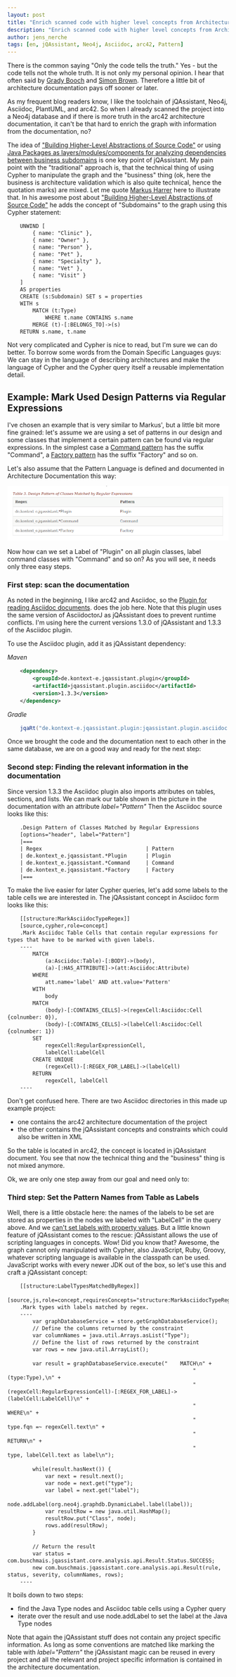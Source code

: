 ```yaml
---
layout: post
title: "Enrich scanned code with higher level concepts from Architecture Documentation"
description: "Enrich scanned code with higher level concepts from Architecture Documentation"
author: jens_nerche
tags: [en, jQAssistant, Neo4j, Asciidoc, arc42, Pattern]
---
```


There is the common saying "Only the code tells the truth."
Yes - but the code tells not the whole truth. It is not only
my personal opinion. I hear that often 
said by [Grady Booch](https://twitter.com/Grady_Booch) and
[Simon Brown](https://twitter.com/simonbrown). Therefore a little
bit of architecture documentation pays off sooner or later.

As my frequent blog
readers know, I like the toolchain of jQAssistant, Neo4j, Asciidoc, 
PlantUML, and arc42. So when I already scanned the project into
a Neo4j database and if there is more truth in the arc42 
architecture documentation, it can't be that hard to enrich the
graph with information from the documentation, no?

The idea of ["Building Higher-Level Abstractions of Source Code"](https://www.feststelltaste.de/building-higher-level-abstractions-of-source-code/)
or using [Java Packages as layers/modules/components for analyzing dependencies
between business subdomains](https://www.feststelltaste.de/analyze-dependencies-between-business-subdomains/)
is one key point of jQAssistant. My pain point with the "traditional"
approach is, that the technical thing of using Cypher to manipulate the graph
and the "business" thing (ok, here the business is architecture validation which
is also quite technical, hence the quotation marks) are mixed. Let me quote
[Markus Harrer](https://twitter.com/feststelltaste) here to illustrate that. In his 
awesome post about 
["Building Higher-Level Abstractions of Source Code"](https://www.feststelltaste.de/building-higher-level-abstractions-of-source-code/)
he adds the concept of "Subdomains" to the graph using this Cypher statement:

```cypher
    UNWIND [
        { name: "Clinic" },
        { name: "Owner" },
        { name: "Person" }, 
        { name: "Pet" },
        { name: "Specialty" },
        { name: "Vet" }, 
        { name: "Visit" }
    ]
    AS properties
    CREATE (s:Subdomain) SET s = properties
    WITH s
        MATCH (t:Type)
            WHERE t.name CONTAINS s.name
        MERGE (t)-[:BELONGS_TO]->(s)
    RETURN s.name, t.name
```

Not very complicated and Cypher is nice to read, but I'm sure we can do better. 
To borrow some words from the Domain Specific Languages guys: 
We can stay in the language of describing architectures and make the language of 
Cypher and the Cypher query itself a reusable implementation detail.


## Example: Mark Used Design Patterns via Regular Expressions

I've chosen an example that is very similar to Markus', but a little bit more
fine grained: let's assume we are using a set of patterns in our design and
some classes that implement a certain pattern can be found via regular expressions.
In the simplest case a [Command pattern](https://en.wikipedia.org/wiki/Command_pattern)
has the suffix "Command", a [Factory pattern](https://en.wikipedia.org/wiki/Factory_(object-oriented_programming))
has the suffix "Factory" and so on.  
 
Let's also assume that the Pattern Language is defined and documented in Architecture Documentation
this way:

![Screenshot of Pattern Table](/images/pattern_language/table_screenshot.png)

Now how can we set a Label of "Plugin" on all plugin classes, label command classes with "Command"
and so on? As you will see, it needs only three easy steps.

### First step: scan the documentation

As noted in the beginning, I like arc42 and Asciidoc, so the
[Plugin for reading Asciidoc documents](https://github.com/kontext-e/jqassistant-plugins/blob/master/asciidoc/src/main/asciidoc/asciidoc.adoc).
does the job here.
Note that this plugin uses the same version of AsciidoctorJ as jQAssistant does to
prevent runtime conflicts. I'm using here the current versions 1.3.0 of jQAssistant and
1.3.3 of the Asciidoc plugin. 

To use the Asciidoc plugin, add it as jQAssistant dependency:

*Maven*

```xml
    <dependency>
        <groupId>de.kontext-e.jqassistant.plugin</groupId>
        <artifactId>jqassistant.plugin.asciidoc</artifactId>
        <version>1.3.3</version>
    </dependency>
```

*Gradle*

```groovy
	jqaRt("de.kontext-e.jqassistant.plugin:jqassistant.plugin.asciidoc:1.3.3")
```

Once we brought the code and the documentation next to each other in the same database, we
are on a good way and ready for the next step:

### Second step: Finding the relevant information in the documentation

Since version 1.3.3 the Asciidoc plugin also imports attributes on tables, sections, and lists.
We can mark our table shown in the picture in the documentation with an attribute *label="Pattern"* 
Then the Asciidoc source looks like this:

```asciidoc
    .Design Pattern of Classes Matched by Regular Expressions
    [options="header", label="Pattern"]
    |===
    | Regex                                 | Pattern
    | de.kontext_e.jqassistant.*Plugin      | Plugin
    | de.kontext_e.jqassistant.*Command     | Command
    | de.kontext_e.jqassistant.*Factory     | Factory
    |===
```

To make the live easier for later Cypher queries, let's add some labels to the table cells we
are interested in. The jQAssistant concept in Asciidoc form looks like this:

    
```asciidoc
    [[structure:MarkAsciidocTypeRegex]]
    [source,cypher,role=concept]
    .Mark Asciidoc Table Cells that contain regular expressions for types that have to be marked with given labels.
    ----
        MATCH
            (a:Asciidoc:Table)-[:BODY]->(body),
            (a)-[:HAS_ATTRIBUTE]->(att:Asciidoc:Attribute)
        WHERE
            att.name='label' AND att.value='Pattern'
        WITH
            body
        MATCH
            (body)-[:CONTAINS_CELLS]->(regexCell:Asciidoc:Cell {colnumber: 0}),
            (body)-[:CONTAINS_CELLS]->(labelCell:Asciidoc:Cell {colnumber: 1})
        SET
            regexCell:RegularExpressionCell,
            labelCell:LabelCell
        CREATE UNIQUE
            (regexCell)-[:REGEX_FOR_LABEL]->(labelCell)
        RETURN
            regexCell, labelCell
    ----
```

Don't get confused here. There are two Asciidoc directories in this made up example project:

* one contains the arc42 architecture documentation of the project
* the other contains the jQAssistant concepts and constraints which could also be written in XML

So the table is located in arc42, the concept is located in jQAssistant document. You see that
now the technical thing and the "business" thing is not mixed anymore.

Ok, we are only one step away from our goal and need only to:

### Third step: Set the Pattern Names from Table as Labels

Well, there is a little obstacle
here: the names of the labels to be set are stored as properties in the nodes we labeled with "LabelCell"
in the query above. And we [can't set labels with property values](https://stackoverflow.com/questions/26536573/neo4j-how-to-set-label-with-property-value).
But a little known feature of jQAssistant comes to the rescue: jQAssistant allows the use of 
scripting languages in concepts. Wow! Did you know that? Awesome, the graph cannot only manipulated 
with Cypher, also JavaScript, Ruby, Groovy, whatever scripting language is available in the classpath
can be used. JavaScript works with every newer JDK out of the box, so let's use this and craft a 
jQAssistant concept:

```asciidoc
    [[structure:LabelTypesMatchedByRegex]]
    [source,js,role=concept,requiresConcepts="structure:MarkAsciidocTypeRegex"]
    .Mark types with labels matched by regex.
    ----
        var graphDatabaseService = store.getGraphDatabaseService();
        // Define the columns returned by the constraint
        var columnNames = java.util.Arrays.asList("Type");
        // Define the list of rows returned by the constraint
        var rows = new java.util.ArrayList();
    
        var result = graphDatabaseService.execute("    MATCH\n" +
                                                           "        (type:Type),\n" +
                                                           "        (regexCell:RegularExpressionCell)-[:REGEX_FOR_LABEL]->(labelCell:LabelCell)\n" +
                                                           "    WHERE\n" +
                                                           "        type.fqn =~ regexCell.text\n" +
                                                           "    RETURN\n" +
                                                           "        type, labelCell.text as label\n");
    
        while(result.hasNext()) {
            var next = result.next();
            var node = next.get("type");
            var label = next.get("label");
            node.addLabel(org.neo4j.graphdb.DynamicLabel.label(label));
            var resultRow = new java.util.HashMap();
            resultRow.put("Class", node);
            rows.add(resultRow);
        }
    
        // Return the result
        var status = com.buschmais.jqassistant.core.analysis.api.Result.Status.SUCCESS;
        new com.buschmais.jqassistant.core.analysis.api.Result(rule, status, severity, columnNames, rows);
    ----
```

It boils down to two steps:

* find the Java Type nodes and Asciidoc table cells using a Cypher query
* iterate over the result and use node.addLabel to set the label at the Java Type nodes

Note that again the jQAssistant stuff does not contain any project specific information. As long
as some conventions are matched like marking the table with *label="Pattern"* the jQAssistant magic
can be reused in every project and all the relevant and project specific information is 
contained in the architecture documentation.
